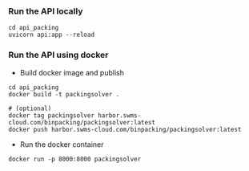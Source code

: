 ### Run the API locally
```
cd api_packing
uvicorn api:app --reload
```

### Run the API using docker
- Build docker image and publish
```
cd api_packing
docker build -t packingsolver .

# (optional)
docker tag packingsolver harbor.swms-cloud.com/binpacking/packingsolver:latest
docker push harbor.swms-cloud.com/binpacking/packingsolver:latest
```

- Run the docker container 
```
docker run -p 8000:8000 packingsolver
```
